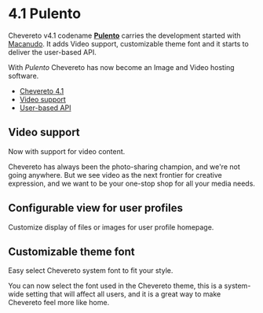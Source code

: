 # 4.1 Pulento

Chevereto v4.1 codename [**Pulento**](https://dle.rae.es/pulento) carries the development started with [Macanudo](4.0.md). It adds Video support, customizable theme font and it starts to deliver the user-based API.

With *Pulento* Chevereto has now become an Image and Video hosting software.

* [Chevereto 4.1](https://rodolfoberrios.com/2024/04/20/chevereto-4-1/)
* [Video support](https://blog.chevereto.com/upcoming/video-support/)
* [User-based API](https://blog.chevereto.com/upcoming/user-based-api/)

## Video support

Now with support for video content.

Chevereto has always been the photo-sharing champion, and we're not going anywhere. But we see video as the next frontier for creative expression, and we want to be your one-stop shop for all your media needs.

## Configurable view for user profiles

Customize display of files or images for user profile homepage.

## Customizable theme font

Easy select Chevereto system font to fit your style.

You can now select the font used in the Chevereto theme, this is a system-wide setting that will affect all users, and it is a great way to make Chevereto feel more like home.
